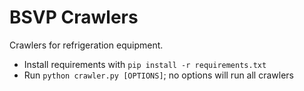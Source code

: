 # BSVP Crawlers

Crawlers for refrigeration equipment.

- Install requirements with `pip install -r requirements.txt`
- Run `python crawler.py [OPTIONS]`; no options will run all crawlers
